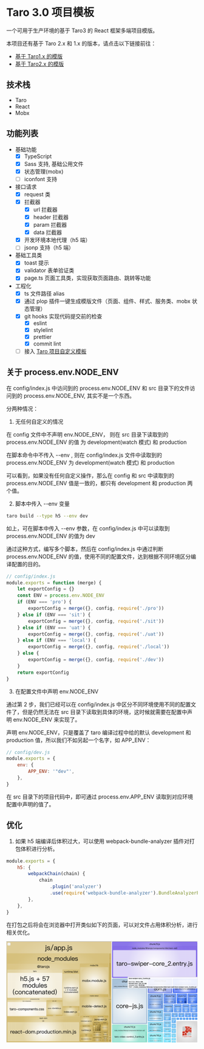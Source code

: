 # Taro 3.0 项目模板

一个可用于生产环境的基于 Taro3 的 React 框架多端项目模版。

本项目还有基于 Taro 2.x 和 1.x 的版本，请点击以下链接前往：

- [基于 Taro1.x 的模版](https://github.com/lexmin0412/taro-template/tree/1.x)
- [基于 Taro2.x 的模版](https://github.com/lexmin0412/taro-template/tree/2.x)

## 技术栈

- Taro
- React
- Mobx

## 功能列表

- 基础功能
  - [x] TypeScript
  - [x] Sass 支持, 基础公用文件
  - [x] 状态管理(mobx)
  - [ ] iconfont 支持
- 接口请求
  - [x] request 类
  - [x] 拦截器
    - [x] url 拦截器
    - [x] header 拦截器
    - [x] param 拦截器
    - [x] data 拦截器
  - [x] 开发环境本地代理（h5 端）
  - [ ] jsonp 支持（h5 端）
- 基础工具类
  - [x] toast 提示
  - [x] validator 表单验证类
  - [x] page.ts 页面工具类，实现获取页面路由、跳转等功能
- 工程化
  - [x] ts 文件路径 alias
  - [x] 通过 plop 插件一键生成模版文件（页面、组件、样式、服务类、mobx 状态管理）
  - [x] git hooks 实现代码提交前的检查
    - [x] eslint
    - [x] stylelint
    - [x] prettier
    - [x] commit lint
  - [ ] 接入 [Taro 项目自定义模板](https://taro-docs.jd.com/taro/docs/template)

## 关于 process.env.NODE_ENV

在 config/index.js 中访问到的 process.env.NODE_ENV 和 src 目录下的文件访问到的 process.env.NODE_ENV, 其实不是一个东西。

分两种情况：

1. 无任何自定义的情况

在 config 文件中不声明 env.NODE_ENV， 则在 src 目录下读取到的 process.env.NODE_ENV 的值 为 development(watch 模式) 和 production

在脚本命令中不传入 --env , 则在 config/index.js 文件中读取到的 process.env.NODE_ENV 为 development(watch 模式) 和 production

可以看到，如果没有任何自定义操作，那么在 config 和 src 中读取到的 process.env.NODE_ENV 值是一致的，都只有 development 和 production 两个值。

2. 脚本中传入 --env 变量

```bash
taro build --type h5 --env dev
```

如上，可在脚本中传入 --env 参数，在 config/index.js 中可以读取到 process.env.NODE_ENV 的值为 dev

通过这种方式，编写多个脚本，然后在 config/index.js 中通过判断 process.env.NODE_ENV 的值，使用不同的配置文件，达到根据不同环境区分编译配置的目的。

```js
// config/index.js
module.exports = function (merge) {
	let exportConfig = {}
	const ENV = process.env.NODE_ENV
	if (ENV === 'pro') {
		exportConfig = merge({}, config, require('./pro'))
	} else if (ENV === 'sit') {
		exportConfig = merge({}, config, require('./sit'))
	} else if (ENV === 'uat') {
		exportConfig = merge({}, config, require('./uat'))
	} else if (ENV === 'local') {
		exportConfig = merge({}, config, require('./local'))
	} else {
		exportConfig = merge({}, config, require('./dev'))
	}
	return exportConfig
}
```

3. 在配置文件中声明 env.NODE_ENV

通过第 2 步，我们已经可以在 config/index.js 中区分不同环境使用不同的配置文件了，但是仍然无法在 src 目录下读取到具体的环境，这时候就需要在配置中声明 env.NODE_ENV 来实现了。

声明 env.NODE_ENV，只是覆盖了 taro 编译过程中给的默认 development 和 production 值，所以我们不如另起一个名字，如 APP_ENV：

```js
// config/dev.js
module.exports = {
	env: {
		APP_ENV: '"dev"',
	},
}
```

在 src 目录下的项目代码中，即可通过 process.env.APP_ENV 读取到对应环境配置中声明的值了。

## 优化

1. 如果 h5 端编译后体积过大，可以使用 webpack-bundle-analyzer 插件对打包体积进行分析。

```js
module.exports = {
	h5: {
		webpackChain(chain) {
			chain
				.plugin('analyzer')
				.use(require('webpack-bundle-analyzer').BundleAnalyzerPlugin, [])
		},
	},
}
```

在打包之后将会在浏览器中打开类似如下的页面，可以对文件占用体积分析，进行相关优化。

![webpack-bundle-analyzer](./docs/images/webpack-bundle-analyzer.png)
